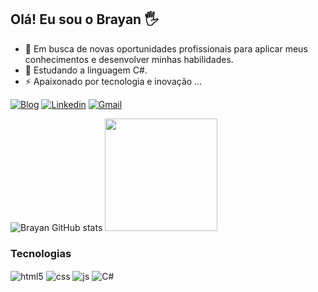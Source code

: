 ## Olá! Eu sou o Brayan 🖐️


<!--
**BrayanFj/BrayanFj** is a ✨ _special_ ✨ repository because its `README.md` (this file) appears on your GitHub profile.

Here are some ideas to get you started:

- 🔭 Em busca de novas oportunidades profissionais para aplicar meus conhecimentos e desenvolver minhas habilidades
- 🌱 Estudando a linguagem C# ...
- 👯 I’m looking to collaborate on ...
- 🤔 I’m looking for help with ...
- 💬 Ask me about ...
- 📫 How to reach me: ...
- 😄 Pronouns: ...
- ⚡ Apaixonado por tecnologia e inovação ...
--> 

- 🔭 Em busca de novas oportunidades profissionais para aplicar meus conhecimentos e desenvolver minhas habilidades.
- 🌱 Estudando a linguagem C#.
- ⚡ Apaixonado por tecnologia e inovação ...

[![Blog](https://img.shields.io/website?label=BlogBrayanFJ.com&style=for-the-badge&url=https://brayanfj.github.io/Meu_Blog//)](https://brayanfj.github.io/Meu_Blog/)
[![Linkedin](https://img.shields.io/badge/LinkedIn-0077B5?style=for-the-badge&logo=linkedin&logoColor=white)](https://www.linkedin.com/in/brayan-fernandes-272657231/)
[![Gmail](https://img.shields.io/badge/Gmail-D14836?style=for-the-badge&logo=gmail&logoColor=white)](https://mail.google.com/mail/u/0/?tab=rm&ogbl#inbox)


![Brayan GitHub stats](https://github-readme-stats.vercel.app/api?username=BrayanFJ&show_icons=true&theme=tokyonight)  <img height="180em" src="https://github-readme-stats.vercel.app/api/top-langs/?username=BrayanFJ&layout=compact&langs_count=7&theme=radical"/>


### Tecnologias

<div style="display: inline_block">
  <img align="center" alt="html5" src="https://img.shields.io/badge/HTML5-E34F26?style=for-the-badge&logo=html5&logoColor=white" />
  <img align="center" alt="css" src="https://img.shields.io/badge/CSS3-1572B6?style=for-the-badge&logo=css3&logoColor=white" />
  <img align="center" alt="js" src="https://img.shields.io/badge/JavaScript-F7DF1E?style=for-the-badge&logo=javascript&logoColor=black" />
  <img align="center" alt="C#" src="https://img.shields.io/badge/C%23-239120?style=for-the-badge&logo=c-sharp&logoColor=white" />
  
</div><br/>
